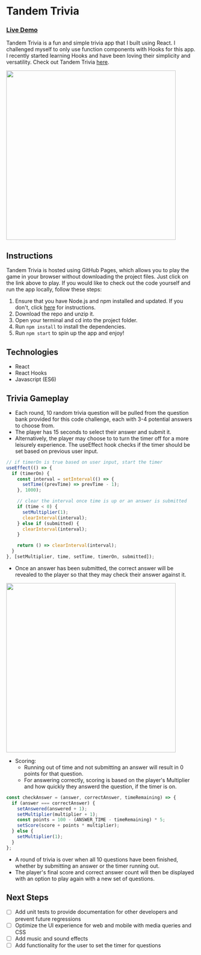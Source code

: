 # Tandem Trivia

### [Live Demo](https://gordybullen.github.io/tandem-trivia/)

Tandem Trivia is a fun and simple trivia app that I built using React. I challenged myself to only use function components with Hooks for this app. I recently started learning Hooks and have been loving their simplicity and versatility. Check out Tandem Trivia [here](https://gordybullen.github.io/tandem-trivia/).

<img src="https://soundup-seeds.s3-us-west-1.amazonaws.com/tandem_trivia_menu.png" width=450 />

## Instructions

Tandem Trivia is hosted using GitHub Pages, which allows you to play the game in your browser without downloading the project files. Just click on the link above to play.
If you would like to check out the code yourself and run the app locally, follow these steps:

1. Ensure that you have Node.js and npm installed and updated. If you don't, click [here](https://www.npmjs.com/get-npm) for instructions.
2. Download the repo and unzip it.
3. Open your terminal and cd into the project folder.
4. Run `npm install` to install the dependencies.
5. Run `npm start` to spin up the app and enjoy!

## Technologies

- React
- React Hooks
- Javascript (ES6)

## Trivia Gameplay

- Each round, 10 random trivia question will be pulled from the question bank provided for this code challenge, each with 3-4 potential answers to choose from.
- The player has 15 seconds to select their answer and submit it.
- Alternatively, the player may choose to to turn the timer off for a more leisurely experience. The useEffect hook checks if the timer should be set based on previous user input.

```javascript
// if timerOn is true based on user input, start the timer
useEffect(() => {
  if (timerOn) {
    const interval = setInterval(() => {
      setTime((prevTime) => prevTime - 1);
    }, 1000);

    // clear the interval once time is up or an answer is submitted
    if (time < 0) {
      setMultiplier(1);
      clearInterval(interval);
    } else if (submitted) {
      clearInterval(interval);
    }

    return () => clearInterval(interval);
  }
}, [setMultiplier, time, setTime, timerOn, submitted]);
```

- Once an answer has been submitted, the correct answer will be revealed to the player so that they may check their answer against it.

<img src="https://media.giphy.com/media/OewJCJDiXcVQ2ICKZR/giphy.gif" width="450"/>

- Scoring:
  - Running out of time and not submitting an answer will result in 0 points for that question.
  - For answering correctly, scoring is based on the player's Multiplier and how quickly they answerd the question, if the timer is on.

```javascript
const checkAnswer = (answer, correctAnswer, timeRemaining) => {
  if (answer === correctAnswer) {
    setAnswered(answered + 1);
    setMultiplier(multiplier + 1);
    const points = 100 - (ANSWER_TIME - timeRemaining) * 5;
    setScore(score + points * multiplier);
  } else {
    setMultiplier(1);
  }
};
```

- A round of trivia is over when all 10 questions have been finished, whether by submitting an answer or the timer running out.
- The player's final score and correct answer count will then be displayed with an option to play again with a new set of questions.

## Next Steps

- [ ] Add unit tests to provide documentation for other developers and prevent future regressions
- [ ] Optimize the UI experience for web and mobile with media queries and CSS
- [ ] Add music and sound effects
- [ ] Add functionality for the user to set the timer for questions
